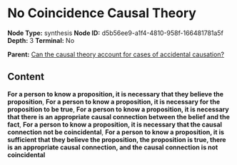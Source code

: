 # No Coincidence Causal Theory

**Node Type:** synthesis
**Node ID:** d5b56ee9-a1f4-4810-958f-166481781a5f
**Depth:** 3
**Terminal:** No

**Parent:** [Can the causal theory account for cases of accidental causation?](can-the-causal-theory-account-for-cases-of-accidental-causation.md)

## Content

**For a person to know a proposition, it is necessary that they believe the proposition**, **For a person to know a proposition, it is necessary for the proposition to be true**, **For a person to know a proposition, it is necessary that there is an appropriate causal connection between the belief and the fact**, **For a person to know a proposition, it is necessary that the causal connection not be coincidental**, **For a person to know a proposition, it is sufficient that they believe the proposition, the proposition is true, there is an appropriate causal connection, and the causal connection is not coincidental**
